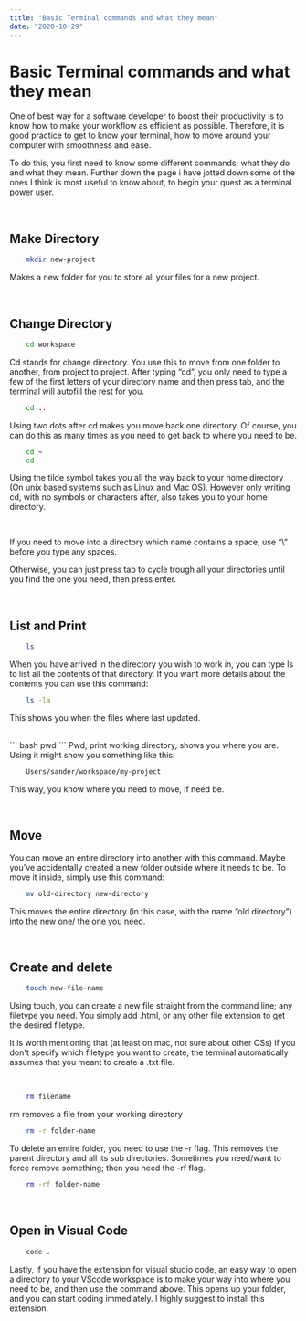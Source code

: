 ```yaml
---
title: "Basic Terminal commands and what they mean"
date: "2020-10-29"
---
```


# Basic Terminal commands and what they mean

One of best way for a software developer to boost their productivity is to know how to make your workflow as efficient as possible. Therefore, it is good practice to get to know your terminal, how to move around your computer with smoothness and ease.

To do this, you first need to know some different commands; what they do and what they mean. Further down the page i have jotted down some of the ones I think is most useful to know about, to begin your quest as a terminal power user.

<br>

## Make Directory

```bash
    mkdir new-project
```

Makes a new folder for you to store all your files for a new project.

<br>

## Change Directory

```bash
    cd workspace
```

Cd stands for change directory. You use this to move from one folder to another, from project to project. After typing “cd”, you only need to type a few of the first letters of your directory name and then press tab, and the terminal will autofill the rest for you.

```bash
    cd ..
```

Using two dots after cd makes you move back one directory. Of course, you can do this as many times as you need to get back to where you need to be.

```bash
    cd ~
    cd
```

Using the tilde symbol takes you all the way back to your home directory (On unix based systems such as Linux and Mac OS). However only writing cd, with no symbols or characters after, also takes you to your home directory.

<br>

If you need to move into a directory which name contains a space, use “\\” before you type any spaces.

Otherwise, you can just press tab to cycle trough all your directories until you find the one you need, then press enter.

<br>

## List and Print

```bash
    ls
```

When you have arrived in the directory you wish to work in, you can type ls to list all the contents of that directory. If you want more details about the contents you can use this command:

```bash
    ls -la
```

This shows you when the files where last updated.

<br>
``` bash
    pwd
```
Pwd, print working directory, shows you where you are. Using it might show you something like this:

```bash
    Users/sander/workspace/my-project
```

This way, you know where you need to move, if need be.

<br>

## Move

You can move an entire directory into another with this command. Maybe you've accidentally created a new folder outside where it needs to be. To move it inside, simply use this command:

```bash
    mv old-directory new-directory
```

This moves the entire directory (in this case, with the name “old directory”) into the new one/ the one you need.

<br>

## Create and delete

```bash
    touch new-file-name
```

Using touch, you can create a new file straight from the command line; any filetype you need. You simply add .html, or any other file extension to get the desired filetype.

It is worth mentioning that (at least on mac, not sure about other OSs) if you don't specify which filetype you want to create, the terminal automatically assumes that you meant to create a .txt file.

<br>

```bash
    rm filename
```

rm removes a file from your working directory

```bash
    rm -r folder-name
```

To delete an entire folder, you need to use the -r flag. This removes the parent directory and all its sub directories. Sometimes you need/want to force remove something; then you need the -rf flag.

```bash
    rm -rf folder-name
```

<br>

## Open in Visual Code

```bash
    code .
```

Lastly, if you have the extension for visual studio code, an easy way to open a directory to your VScode workspace is to make your way into where you need to be, and then use the command above. This opens up your folder, and you can start coding immediately.
I highly suggest to install this extension.
